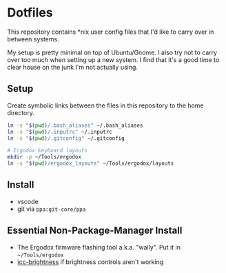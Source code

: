 # Dotfiles

This repository contains *nix user config files that I'd like to carry over in between systems.

My setup is pretty minimal on top of Ubuntu/Gnome. I also try not to carry over too much when setting up a new system. I find that it's a good time to clear house on the junk I'm not actually using.

## Setup

Create symbolic links between the files in this repository to the home directory.

```bash
ln -s "$(pwd)/.bash_aliases" ~/.bash_aliases
ln -s "$(pwd)/.inputrc" ~/.inputrc
ln -s "$(pwd)/.gitconfig" ~/.gitconfig

# Ergodox keyboard layouts
mkdir -p ~/Tools/ergodox
ln -s "$(pwd)/ergodox_layouts" ~/Tools/ergodox/layouts
```

## Install

- vscode
- git via `ppa:git-core/ppa`

## Essential Non-Package-Manager Install

- The Ergodox firmware flashing tool a.k.a. "wally". Put it in `~/Tools/ergodox`
- [icc-brightness](https://github.com/udifuchs/icc-brightness) if brightness controls aren't working
